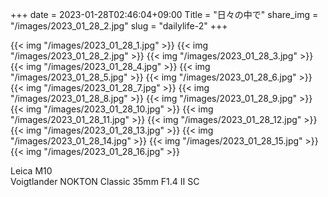 +++
date  = 2023-01-28T02:46:04+09:00
Title = "日々の中で"
share_img = "/images/2023_01_28_2.jpg"
slug = "dailylife-2"
+++

{{< img "/images/2023_01_28_1.jpg" >}}
{{< img "/images/2023_01_28_2.jpg" >}}
{{< img "/images/2023_01_28_3.jpg" >}}
{{< img "/images/2023_01_28_4.jpg" >}}
{{< img "/images/2023_01_28_5.jpg" >}}
{{< img "/images/2023_01_28_6.jpg" >}}
{{< img "/images/2023_01_28_7.jpg" >}}
{{< img "/images/2023_01_28_8.jpg" >}}
{{< img "/images/2023_01_28_9.jpg" >}}
{{< img "/images/2023_01_28_10.jpg" >}}
{{< img "/images/2023_01_28_11.jpg" >}}
{{< img "/images/2023_01_28_12.jpg" >}}
{{< img "/images/2023_01_28_13.jpg" >}}
{{< img "/images/2023_01_28_14.jpg" >}}
{{< img "/images/2023_01_28_15.jpg" >}}
{{< img "/images/2023_01_28_16.jpg" >}}

Leica M10<br>
Voigtlander NOKTON Classic 35mm F1.4 Ⅱ SC
